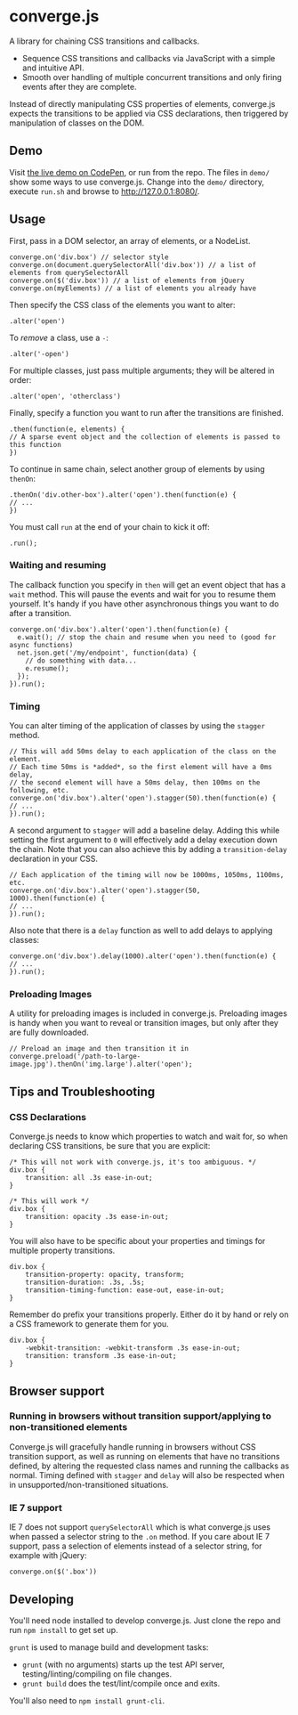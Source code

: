 # converge.js

A library for chaining CSS transitions and callbacks.

* Sequence CSS transitions and callbacks via JavaScript with a simple and intuitive API.
* Smooth over handling of multiple concurrent transitions and only firing events after they are complete.

Instead of directly manipulating CSS properties of elements, converge.js expects the transitions
to be applied via CSS declarations, then triggered by manipulation of classes on the DOM.

## Demo

Visit [the live demo on CodePen](http://codepen.io/mattking17/pen/ByZMEK), or run from the repo. The files in `demo/`
show some ways to use converge.js. Change into the `demo/` directory, execute `run.sh` and
browse to http://127.0.0.1:8080/.


## Usage

First, pass in a DOM selector, an array of elements, or a NodeList.

    converge.on('div.box') // selector style
	converge.on(document.querySelectorAll('div.box')) // a list of elements from querySelectorAll
	converge.on($('div.box')) // a list of elements from jQuery
	converge.on(myElements) // a list of elements you already have
	
Then specify the CSS class of the elements you want to alter:

	.alter('open')
	
To *remove* a class, use a `-`:

	.alter('-open')
	
For multiple classes, just pass multiple arguments; they will be altered in order:

	.alter('open', 'otherclass')
	
Finally, specify a function you want to run after the transitions are finished.

	.then(function(e, elements) {
	// A sparse event object and the collection of elements is passed to this function
	})

To continue in same chain, select another group of elements by using `thenOn`:

    .thenOn('div.other-box').alter('open').then(function(e) {
	// ...
	})

You must call `run` at the end of your chain to kick it off:

	.run();

### Waiting and resuming

The callback function you specify in `then` will get an event object that has a `wait` method.
This will pause the events and wait for you to resume them yourself. It's handy if you
have other asynchronous things you want to do after a transition.

	converge.on('div.box').alter('open').then(function(e) {
      e.wait(); // stop the chain and resume when you need to (good for async functions)
      net.json.get('/my/endpoint', function(data) {
        // do something with data...
        e.resume();
      });
    }).run();

### Timing

You can alter timing of the application of classes by using the `stagger` method.

	// This will add 50ms delay to each application of the class on the element.
	// Each time 50ms is *added*, so the first element will have a 0ms delay,
	// the second element will have a 50ms delay, then 100ms on the following, etc.
	converge.on('div.box').alter('open').stagger(50).then(function(e) {
	// ...
	}).run();

A second argument to `stagger` will add a baseline delay. Adding this while setting the
first argument to `0` will effectively add a delay execution down the chain. Note that you can also
achieve this by adding a `transition-delay` declaration in your CSS.

	// Each application of the timing will now be 1000ms, 1050ms, 1100ms, etc.
	converge.on('div.box').alter('open').stagger(50, 1000).then(function(e) {
	// ...
	}).run();

Also note that there is a `delay` function as well to add delays to applying classes:

	converge.on('div.box').delay(1000).alter('open').then(function(e) {
	// ...
	}).run();

### Preloading Images

A utility for preloading images is included in converge.js. Preloading images is handy when you
want to reveal or transition images, but only after they are fully downloaded.

	// Preload an image and then transition it in
	converge.preload('/path-to-large-image.jpg').thenOn('img.large').alter('open');
	
## Tips and Troubleshooting

### CSS Declarations

Converge.js needs to know which properties to watch and wait for, so when declaring CSS transitions,
be sure that you are explicit:

	/* This will not work with converge.js, it's too ambiguous. */
	div.box {
		transition: all .3s ease-in-out;
	}
	
	/* This will work */
	div.box {
		transition: opacity .3s ease-in-out;
	}
	
You will also have to be specific about your properties and timings for multiple property transitions.

	div.box {
		transition-property: opacity, transform;
		transition-duration: .3s, .5s;
		transition-timing-function: ease-out, ease-in-out;
	}

Remember do prefix your transitions properly. Either do it by hand or rely on
a CSS framework to generate them for you.

	div.box {
		-webkit-transition: -webkit-transform .3s ease-in-out;
		transition: transform .3s ease-in-out;
	}
	
## Browser support

### Running in browsers without transition support/applying to non-transitioned elements

Converge.js will gracefully handle running in browsers without CSS transition support, as well as
running on elements that have no transitions defined, by altering the requested class names and 
running the callbacks as normal. Timing defined with `stagger` and `delay` will also be respected
when in unsupported/non-transitioned situations.

### IE 7 support

IE 7 does not support `querySelectorAll` which is what converge.js uses when passed a selector string
to the `.on` method. If you care about IE 7 support, pass a selection of elements instead of a selector string,
for example with jQuery:

	converge.on($('.box'))
	
## Developing

You'll need node installed to develop converge.js. Just clone the repo and run `npm install` to get set up.

`grunt` is used to manage build and development tasks:

* `grunt` (with no arguments) starts up the test API server, testing/linting/compiling on file changes.
* `grunt build` does the test/lint/compile once and exits.

You'll also need to `npm install grunt-cli`.

